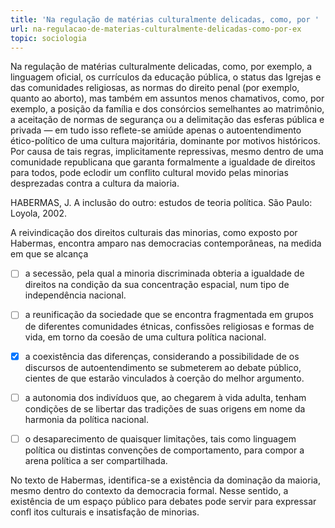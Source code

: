```yaml
---
title: 'Na regulação de matérias culturalmente delicadas, como, por '
url: na-regulacao-de-materias-culturalmente-delicadas-como-por-ex
topic: sociologia
---
```



Na regulação de matérias culturalmente delicadas, como, por exemplo, a linguagem oficial, os currículos da educação pública, o status das Igrejas e das comunidades religiosas, as normas do direito penal (por exemplo, quanto ao aborto), mas também em assuntos menos chamativos, como, por exemplo, a posição da família e dos consórcios semelhantes ao matrimônio, a aceitação de normas de segurança ou a delimitação das esferas pública e privada — em tudo isso reflete-se amiúde apenas o autoentendimento ético-político de uma cultura majoritária, dominante por motivos históricos. Por causa de tais regras, implicitamente repressivas, mesmo dentro de uma comunidade republicana que garanta formalmente a igualdade de direitos para todos, pode eclodir um conflito cultural movido pelas minorias desprezadas contra a cultura da maioria.

HABERMAS, J. A inclusão do outro: estudos de teoria política. São Paulo: Loyola, 2002.

A reivindicação dos direitos culturais das minorias, como exposto por Habermas, encontra amparo nas democracias contemporâneas, na medida em que se alcança



- [ ] a secessão, pela qual a minoria discriminada obteria a igualdade de direitos na condição da sua concentração espacial, num tipo de independência nacional.
- [ ] a reunificação da sociedade que se encontra fragmentada em grupos de diferentes comunidades étnicas, confissões religiosas e formas de vida, em torno da coesão de uma cultura política nacional.
- [x] a coexistência das diferenças, considerando a possibilidade de os discursos de autoentendimento se submeterem ao debate público, cientes de que estarão vinculados à coerção do melhor argumento.
- [ ] a autonomia dos indivíduos que, ao chegarem à vida adulta, tenham condições de se libertar das tradições de suas origens em nome da harmonia da política nacional.
- [ ] o desaparecimento de quaisquer limitações, tais como linguagem política ou distintas convenções de comportamento, para compor a arena política a ser compartilhada.


No texto de Habermas, identifica-se a existência da dominação da maioria, mesmo dentro do contexto da democracia formal. Nesse sentido, a existência de um espaço público para debates pode servir para expressar confl itos culturais e insatisfação de minorias.

